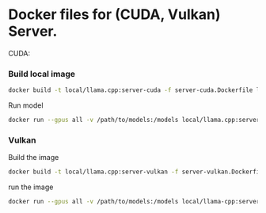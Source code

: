 # Docker files for (CUDA, Vulkan) Server.

CUDA:

### Build local image
```bash
docker build -t local/llama.cpp:server-cuda -f server-cuda.Dockerfile llama.cpp
```

Run model
```bash
docker run --gpus all -v /path/to/models:/models local/llama.cpp:server-cuda -m /models/7B/ggml-model-q4_0.gguf --port 8000 --host 0.0.0.0 -n 512 --n-gpu-layers 100 --ctx-size 32768 --embedding --parallel 4
```

### Vulkan

Build the image
```bash
docker build -t local/llama.cpp:server-vulkan -f server-vulkan.Dockerfile llama.cpp
```

run the image
```bash
docker run --gpus all -v /path/to/models:/models local/llama-cpp:server-vulkan -m /models/7B/ggml-model-q4_0.gguf --port 8000 --host 0.0.0.0 --n-gpu-layers 100 --ctx-size 32768 --embedding --parallel 4
```

